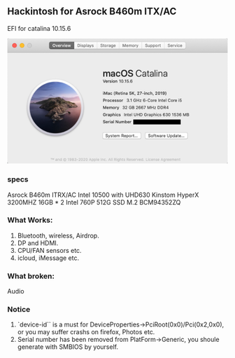 ## Hackintosh for Asrock B460m ITX/AC

EFI for catalina 10.15.6

![](https://raw.githubusercontent.com/fzlee/B460M-ITX-AC-EFI/master/images/catalina-10.15.6.png)

### specs
Asrock B460m ITRX/AC
Intel 10500 with UHD630
Kinstom HyperX 3200MHZ 16GB * 2
Intel 760P 512G SSD M.2
BCM94352ZQ


### What Works:
1. Bluetooth, wireless, Airdrop.
2. DP and HDMI.
3. CPU/FAN sensors etc.
4. icloud, iMessage etc.

### What broken:
Audio


### Notice

1. `device-id`` is a must for DeviceProperties->PciRoot(0x0)/Pci(0x2,0x0), or you may suffer crashs on firefox, Photos etc. 
2. Serial number has been removed from PlatForm->Generic, you shoule generate with SMBIOS by yourself.

